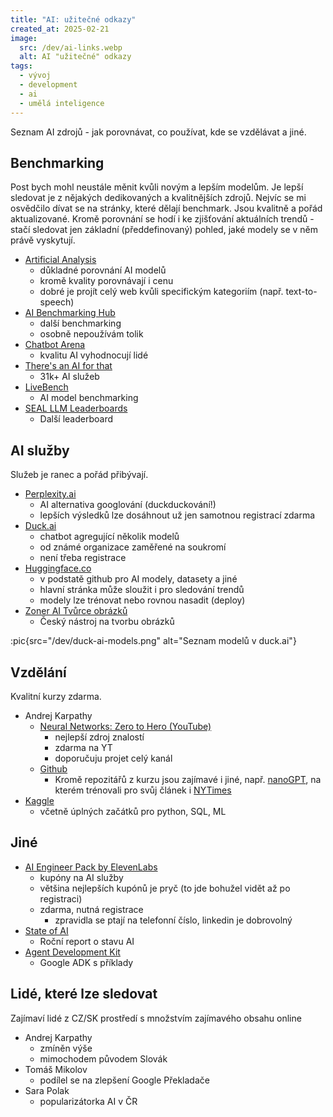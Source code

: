 ```yaml
---
title: "AI: užitečné odkazy"
created_at: 2025-02-21
image:
  src: /dev/ai-links.webp
  alt: AI "užitečné" odkazy
tags:
  - vývoj
  - development
  - ai
  - umělá inteligence
---
```


Seznam AI zdrojů - jak porovnávat, co používat, kde se vzdělávat a jiné.

## Benchmarking

Post bych mohl neustále měnit kvůli novým a lepším modelům. Je lepší sledovat je z nějakých dedikovaných a kvalitnějších zdrojů. Nejvíc se mi osvědčilo dívat se na stránky, které dělají benchmark. Jsou kvalitně a pořád aktualizované. Kromě porovnání se hodí i ke zjišťování aktuálních trendů - stačí sledovat jen základní (předdefinovaný) pohled, jaké modely se v něm právě vyskytují.

- [Artificial Analysis](https://artificialanalysis.ai/)
  - důkladné porovnání AI modelů
  - kromě kvality porovnávají i cenu
  - dobré je projít celý web kvůli specifickým kategoriím (např. text-to-speech)
- [AI Benchmarking Hub](https://epoch.ai/data/ai-benchmarking-dashboard)
  - další benchmarking
  - osobně nepoužívám tolik
- [Chatbot Arena](https://lmarena.ai/)
  - kvalitu AI vyhodnocují lidé
- [There's an AI for that](https://theresanaiforthat.com/)
  - 31k+ AI služeb
- [LiveBench](https://livebench.ai)
  - AI model benchmarking
- [SEAL LLM Leaderboards](https://scale.com/leaderboard)
  - Další leaderboard

## AI služby

Služeb je ranec a pořád přibývají.

- [Perplexity.ai](https://www.perplexity.ai/)
  - AI alternativa googlování (duckduckování!)
  - lepších výsledků lze dosáhnout už jen samotnou registrací zdarma
- [Duck.ai](https://duck.ai/)
  - chatbot agregující několik modelů
  - od známé organizace zaměřené na soukromí
  - není třeba registrace
- [Huggingface.co](https://huggingface.co/models)
  - v podstatě github pro AI modely, datasety a jiné
  - hlavní stránka může sloužit i pro sledování trendů
  - modely lze trénovat nebo rovnou nasadit (deploy)
- [Zoner AI Tvůrce obrázků](https://zonerai.com/cs/image-creator)
  - Český nástroj na tvorbu obrázků

:pic{src="/dev/duck-ai-models.png" alt="Seznam modelů v duck.ai"}

## Vzdělání

Kvalitní kurzy zdarma.

- Andrej Karpathy
  - [Neural Networks: Zero to Hero (YouTube)](https://youtube.com/playlist?list=PLAqhIrjkxbuWI23v9cThsA9GvCAUhRvKZ)
    - nejlepší zdroj znalostí
    - zdarma na YT
    - doporučuju projet celý kanál
  - [Github](https://github.com/karpathy)
    - Kromě repozitářů z kurzu jsou zajímavé i jiné, např. [nanoGPT](https://github.com/karpathy/nanoGPT), na kterém trénovali pro svůj článek i [NYTimes](https://www.nytimes.com/interactive/2023/04/26/upshot/gpt-from-scratch.html)
- [Kaggle](https://www.kaggle.com/learn)
  - včetně úplných začátků pro python, SQL, ML

## Jiné

- [AI Engineer Pack by ElevenLabs](https://www.aiengineerpack.com/)
  - kupóny na AI služby
  - většina nejlepších kupónů je pryč (to jde bohužel vidět až po registraci)
  - zdarma, nutná registrace
    - zpravidla se ptají na telefonní číslo, linkedin je dobrovolný
- [State of AI](https://www.stateof.ai/)
  - Roční report o stavu AI
- [Agent Development Kit](https://google.github.io/adk-docs/)
  - Google ADK s příklady

## Lidé, které lze sledovat

Zajímaví lidé z CZ/SK prostředí s množstvím zajímavého obsahu online

- Andrej Karpathy
  - zmíněn výše
  - mimochodem původem Slovák
- Tomáš Mikolov
  - podílel se na zlepšení Google Překladače
- Sara Polak
  - popularizátorka AI v ČR
